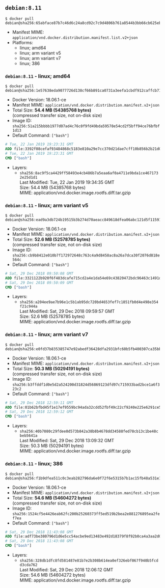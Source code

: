 ## `debian:8.11`

```console
$ docker pull debian@sha256:65abface87b7c46d6c24a8cd92c7c9d4806b761a8544b3bb66cb625eb7091c8a
```

-	Manifest MIME: `application/vnd.docker.distribution.manifest.list.v2+json`
-	Platforms:
	-	linux; amd64
	-	linux; arm variant v5
	-	linux; arm variant v7
	-	linux; 386

### `debian:8.11` - linux; amd64

```console
$ docker pull debian@sha256:1e57638eda9077726d138cf66b891ca0731a3eefa1cbdf912caffcb71fc09de5
```

-	Docker Version: 18.06.1-ce
-	Manifest MIME: `application/vnd.docker.distribution.manifest.v2+json`
-	Total Size: **54.4 MB (54385768 bytes)**  
	(compressed transfer size, not on-disk size)
-	Image ID: `sha256:51a215bbbb1977d07ad4c76c0f9fd49bda59578e54cd2f5bff94ce76bfbf1d13`
-	Default Command: `["bash"]`

```dockerfile
# Tue, 22 Jan 2019 19:23:31 GMT
ADD file:3392f08cefaf93484868c5183e810a29e7cc370d21dae7cff10b856b2b21d072 in / 
# Tue, 22 Jan 2019 19:23:31 GMT
CMD ["bash"]
```

-	Layers:
	-	`sha256:8ac9f5ca4429ff58493e4cb486b7a5eaa6af0a4711e9bda1ce4671732e25d1d1`  
		Last Modified: Tue, 22 Jan 2019 19:34:35 GMT  
		Size: 54.4 MB (54385768 bytes)  
		MIME: application/vnd.docker.image.rootfs.diff.tar.gzip

### `debian:8.11` - linux; arm variant v5

```console
$ docker pull debian@sha256:ead9a3db724b19515b3b274d70aeacc849618dfea06abc121d5f115916e629e9
```

-	Docker Version: 18.06.1-ce
-	Manifest MIME: `application/vnd.docker.distribution.manifest.v2+json`
-	Total Size: **52.6 MB (52578785 bytes)**  
	(compressed transfer size, not on-disk size)
-	Image ID: `sha256:cb9b8412e010b7f172972648c763c4a9d8458ac8a26a7dca30f2076d818e564c`
-	Default Command: `["bash"]`

```dockerfile
# Sat, 29 Dec 2018 09:50:08 GMT
ADD file:3321122b920f6f483dcafe715cd2a4e1da54e69c43820472bdc96463c1491ddb in / 
# Sat, 29 Dec 2018 09:50:09 GMT
CMD ["bash"]
```

-	Layers:
	-	`sha256:a204ee9ae7b96e1c5b1ab95dc720bd4653fef7c1851fb0d4e498e354f21c944a`  
		Last Modified: Sat, 29 Dec 2018 09:59:57 GMT  
		Size: 52.6 MB (52578785 bytes)  
		MIME: application/vnd.docker.image.rootfs.diff.tar.gzip

### `debian:8.11` - linux; arm variant v7

```console
$ docker pull debian@sha256:e0fd37b835385747e92abedf36428dfa2931bfc60b5fb400307ca35bb4cdf8bc
```

-	Docker Version: 18.06.1-ce
-	Manifest MIME: `application/vnd.docker.distribution.manifest.v2+json`
-	Total Size: **50.3 MB (50294191 bytes)**  
	(compressed transfer size, not on-disk size)
-	Image ID: `sha256:b3ffddf1d0e5d2a524200d31824d56869123dfd97c715933bad2bce1a6f323c2`
-	Default Command: `["bash"]`

```dockerfile
# Sat, 29 Dec 2018 12:59:11 GMT
ADD file:01b62bfbd45f1e17ef9559bc94ada32cdd52fbf49c22cf9240e225e6291ce59f in / 
# Sat, 29 Dec 2018 12:59:12 GMT
CMD ["bash"]
```

-	Layers:
	-	`sha256:40b7080c29fdee0d573b842a38b8b4678dd34588fed78cb13c1be48cbeb5641a`  
		Last Modified: Sat, 29 Dec 2018 13:09:32 GMT  
		Size: 50.3 MB (50294191 bytes)  
		MIME: application/vnd.docker.image.rootfs.diff.tar.gzip

### `debian:8.11` - linux; 386

```console
$ docker pull debian@sha256:f1b9dfea511c0c3eab282796da6e0f72f6e5315b7b1ac15fb48a531e1dd043b2
```

-	Docker Version: 18.06.1-ce
-	Manifest MIME: `application/vnd.docker.distribution.manifest.v2+json`
-	Total Size: **54.6 MB (54604272 bytes)**  
	(compressed transfer size, not on-disk size)
-	Image ID: `sha256:1524cf5e4426eab62fc200b25260373ff5ed519b2bea2e881276895ea2fef7ea`
-	Default Command: `["bash"]`

```dockerfile
# Sat, 29 Dec 2018 11:43:08 GMT
ADD file:adf73be380796d1d6e5cc54acbe9ed13483e492d18379f8f92b0ca4a3aa2d0c7 in / 
# Sat, 29 Dec 2018 11:43:08 GMT
CMD ["bash"]
```

-	Layers:
	-	`sha256:328db1dfc8fd581487e81b7e2b308b614ea0ef326ebf067f940b5fcdd3cda762`  
		Last Modified: Sat, 29 Dec 2018 12:06:12 GMT  
		Size: 54.6 MB (54604272 bytes)  
		MIME: application/vnd.docker.image.rootfs.diff.tar.gzip
